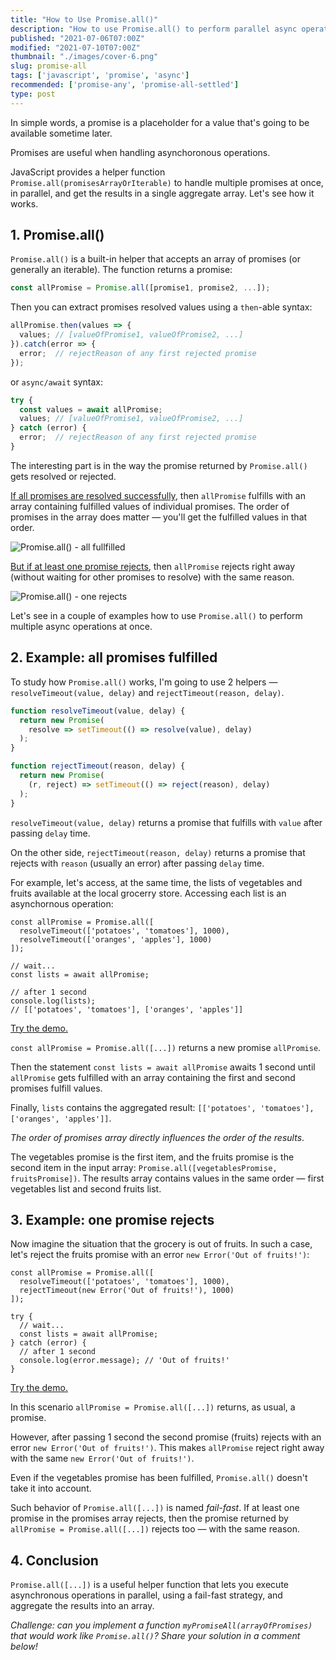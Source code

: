 ```yaml
---
title: "How to Use Promise.all()"
description: "How to use Promise.all() to perform parallel async operations in a fail-fast manner."
published: "2021-07-06T07:00Z"
modified: "2021-07-10T07:00Z"
thumbnail: "./images/cover-6.png"
slug: promise-all
tags: ['javascript', 'promise', 'async']
recommended: ['promise-any', 'promise-all-settled']
type: post
---
```


In simple words, a promise is a placeholder for a value that's going to be available sometime later. 

Promises are useful when handling asynchoronous operations.  

JavaScript provides a helper function `Promise.all(promisesArrayOrIterable)` to handle multiple promises at once, in parallel, and get the results in a single aggregate array. Let's see how it works.  

## 1. Promise.all()

`Promise.all()` is a built-in helper that accepts an array of promises (or generally an iterable). The function returns a promise:  

```javascript
const allPromise = Promise.all([promise1, promise2, ...]);
```

Then you can extract promises resolved values using a `then`-able syntax:

```javascript
allPromise.then(values => {
  values; // [valueOfPromise1, valueOfPromise2, ...]
}).catch(error => {
  error;  // rejectReason of any first rejected promise
});
```

or `async/await` syntax:

```javascript
try {
  const values = await allPromise;
  values; // [valueOfPromise1, valueOfPromise2, ...]
} catch (error) {
  error;  // rejectReason of any first rejected promise
}
```

The interesting part is in the way the promise returned by `Promise.all()` gets resolved or rejected.  

<u>If all promises are resolved successfully</u>, then `allPromise` fulfills with an array containing fulfilled values of individual promises. The order of promises in the array does matter &mdash; you'll get the fulfilled values in that order.  

![Promise.all() - all fullfilled](./images/all-fullfilled-9.svg)

<u>But if at least one promise rejects</u>, then `allPromise` rejects right away (without waiting for other promises to resolve) with the same reason.  

![Promise.all() - one rejects](./images/one-rejects-5.svg)

Let's see in a couple of examples how to use `Promise.all()` to perform multiple async operations at once.  

## 2. Example: all promises fulfilled

To study how `Promise.all()` works, I'm going to use 2 helpers &mdash; `resolveTimeout(value, delay)` and `rejectTimeout(reason, delay)`.  

```javascript
function resolveTimeout(value, delay) {
  return new Promise(
    resolve => setTimeout(() => resolve(value), delay)
  );
}

function rejectTimeout(reason, delay) {
  return new Promise(
    (r, reject) => setTimeout(() => reject(reason), delay)
  );
}
```

`resolveTimeout(value, delay)` returns a promise that fulfills with `value` after passing `delay` time.  

On the other side, `rejectTimeout(reason, delay)` returns a promise that rejects with `reason` (usually an error) after passing `delay` time.  

For example, let's access, at the same time, the lists of vegetables and fruits available at the local grocerry store. Accessing each list is an asynchornous operation:  

```javascript{0-3}
const allPromise = Promise.all([
  resolveTimeout(['potatoes', 'tomatoes'], 1000),
  resolveTimeout(['oranges', 'apples'], 1000)
]);

// wait...
const lists = await allPromise;

// after 1 second
console.log(lists); 
// [['potatoes', 'tomatoes'], ['oranges', 'apples']]
```

[Try the demo.](https://codesandbox.io/s/all-promises-fullfilled-2wte0?file=/src/index.js)

`const allPromise = Promise.all([...])` returns a new promise `allPromise`. 

Then the statement `const lists = await allPromise` awaits 1 second until `allPromise` gets fulfilled with an array containing the first and second promises fulfill values.  

Finally, `lists` contains the aggregated result: `[['potatoes', 'tomatoes'], ['oranges', 'apples']]`.  

*The order of promises array directly influences the order of the results*. 

The vegetables promise is the first item, and the fruits promise is the second item in the input array: `Promise.all([vegetablesPromise, fruitsPromise])`. The results array contains values in the same order &mdash; first vegetables list and second fruits list.  

## 3. Example: one promise rejects

Now imagine the situation that the grocery is out of fruits. In such a case, let's reject the fruits promise with an error `new Error('Out of fruits!')`:

```javascript{2,10}
const allPromise = Promise.all([
  resolveTimeout(['potatoes', 'tomatoes'], 1000),
  rejectTimeout(new Error('Out of fruits!'), 1000)
]);

try {
  // wait...
  const lists = await allPromise;
} catch (error) {
  // after 1 second
  console.log(error.message); // 'Out of fruits!'
}
```

[Try the demo.](https://codesandbox.io/s/one-rejects-w5guk?file=/src/index.js)

In this scenario `allPromise = Promise.all([...])` returns, as usual, a promise. 

However, after passing 1 second the second promise (fruits) rejects with an error `new Error('Out of fruits!')`. This makes `allPromise` reject right away with the same `new Error('Out of fruits!')`.  

Even if the vegetables promise has been fulfilled, `Promise.all()` doesn't take it into account.  

Such behavior of `Promise.all([...])` is named *fail-fast*. If at least one promise in the promises array rejects, then the promise returned by `allPromise = Promise.all([...])` rejects too &mdash; with the same reason.    

## 4. Conclusion

`Promise.all([...])` is a useful helper function that lets you execute asynchronous operations in parallel, using a fail-fast strategy, and aggregate the results into an array.  

*Challenge: can you implement a function `myPromiseAll(arrayOfPromises)` that would work like `Promise.all()`? Share your solution in a comment below!*
